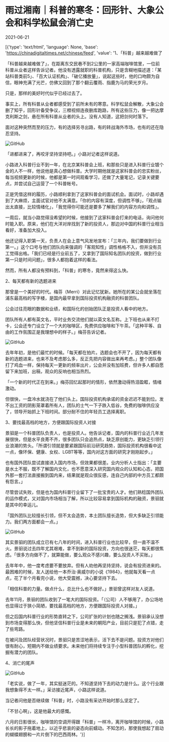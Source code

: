 # 雨过湘南｜科普的寒冬：回形针、大象公会和科学松鼠会消亡史

2021-06-21

[{'type': 'text/html', 'language': None, 'base': 'https://chinadigitaltimes.net/chinese/feed', 'value': '1、「科普」越来越难做了

「科普越来越难做了」，在距离东交民巷不到2公里的一家高端咖啡馆里，一位前科普从业者这样告诉记者。他没有透露就职的科普机构，只是含糊地描述道：「某站科普类前5」、「百大认证机构」、「破亿播放量」，说起这些时，他的口吻颇为自信，眼神充满了光芒，仿佛又回到了那个翻云覆雨、指鹿为马的荣光岁月。

只是，那样的美好时代似乎已经过去了。

事实上，所有科普从业者都感受到了前所未有的寒意。科学松鼠会解散，大象公会删了知乎，回形针备受争议，三橙视频连夜删库跑路，所有这些压力，像一把达摩克利斯之剑，悬在所有科普从业者的头上。没有人知道，这把剑何时落下。

面对这种突然而至的压力，有的选择另寻出路，有的转战海外市场，也有的还在隐忍坚持。

![GitHub](https://chinadigitaltimes.net/chinese/files/2021/06/post-667322-60d071855a434.)

「进都进来了，再咬牙坚持坚持吧。」小路对记者这样说道。

小路进入科普行业不到一年，在北京某科普会上班，和那些只是进入科普行业镀个金的人不一样，他说他是真心想做科普。大学时期他就是这家科普会的忠实粉丝，每当视频更新的时候，他都是第一时间观看学习，还做了大量笔记，记录关键要点，并尝试自己运营了一个科普帐号。

正是凭借这样的履历，小路顺利拿到了这家科普会的面试机会。面试时，小路却遇到了大麻烦，主面试官对他不太满意。「你的内容有深度，但调性不够」，「观点输出太直接，比较情绪化」，「我觉得你可能还是要多了解我们的内容方向和调性」。

一周后，就当小路觉得没希望的时候，他接到了这家科普会打来的电话，询问他何时能入职。原来，他们在大洋对岸找到了新的投资人，那边对中国的科普行业相当看好，准备加大投入。

他还记得入职第一天，负责人在会上意气风发地宣布：「三年内，我们要做到行业第一。」这个口号与他们团队向来强调的「客观知性」调性格格不入，但并没有员工觉得出格。「我们已经是行业前五了，又拿到了国际知名团队的投资，做到行业第一只是时间问题」，很多人都抱着这样的看法。

然而，所有人都没有预料到，「科普」的寒冬，竟然来得这么快。

2、每天都有新的选题进来

那曾是一个美好的时代。梅芬（Merri）对此记忆犹新。她所在的某公会就坐落在浦东最高档的写字楼，是国内最早拿到国际投资机构融资的科普团队。

公会过往亮眼的数据和业绩，和国际化的创始团队正是投资人看中的地方。

团队所有人都有英文名，平时业务交流他们就以英文名互称。上下班也从来不打卡，公会还专门设立了一个大的咖啡区，免费供应咖啡和下午茶。「这种平等、自由的工作氛围正是我理想中的样子。」梅芬告诉记者。

![GitHub](https://chinadigitaltimes.net/chinese/files/2021/06/image-1624275366291.png)

去年年初，是他们最忙的时候。「每天都在拍片。选题会也不开了，因为每天都有新的选题进来，也来不及考虑那么多，反正先把内容做出来再考虑。」整个团队像打了鸡血一样，保持每天一更新的频率出片，公会并没有加班费，但许多人都自愿留下来加班，出稿，观众的反响也相当热烈。

「一个新的时代正在到来。」梅芬回忆起那时的情形，依然激动得热泪盈眶，情绪激动。

但很快，一盘冷水就浇在了他们头上。国际投资机构承诺的资金迟迟不能到位。发不出工资的阴影笼罩着所有人，团队的士气一下子跌入低谷，免费的咖啡供应没了，领导开始抓上下班时间。部分耐不住的年轻员工选择离职。

3、要找最高档的地方，方便跟国际投资人对接

景驲是一个科普团队负责人，也是投资人。他告诉记者，国内的科普行业近几年发展很快，但是水平良莠不齐，很多团队只会追热点，缺乏原创能力，更缺乏引领行业浪潮的势头。「所谓引领就是要紧跟国际前沿研究趋势，国际投资机构很看中这一点，像环保、健康、女权、LGBT等等，国内对这方面的研究才刚刚起步。」

也有国外团队尝试直接进入国内市场，但效果都很差。业内分析人士指出：「主要是水土不服，既不了解国内文化，也不愿意深入研究国内观众的认知和心态，把国外那一套打法直接搬到国内来，结果就是观众很反感，连自己内部的中方员工都颇有怨言。」

尽管尝试失败，但是也为国内科普行业留下了一批宝贵的人才。他们熟稔国外团队的运作模式，又对国内市场相当了解，所以比较容易拿到国际机构的融资，景驲就是其中的幸运儿。

「国外团队比较擅长引领，但不太会造势，本土团队擅长造势，但大多缺乏引领能力。我们两方面都会一点。」

![GitHub](https://chinadigitaltimes.net/chinese/files/2021/06/image-1624275384718.png)

其实景驲的团队成立已有七八年的时间，进入科普行业也比较早，但一直不温不火。景驲说过去四年尤其艰难，拿不到新的国际投资，方向也很迷茫，每天都很焦虑。「很多方向做不了，就算能做，要么观众不感兴趣，要么投资人不买账。」

去年年中，他一度考虑要不要放弃。但有人劝他再坚持坚持，说会有投资进来的。最困难的时候，友人送给他一本乔治·奥威尔的小说《1984》，他就每天看一点点，花了半个月看完小说，他大受震撼，决心要坚持下去。

「相信科普的力量。做点什么，总比什么也不做好。」景驲曾这样对友人说道。

去年11月，景驲的团队收到了一笔大的国际投资。「（公司）人不够用了，办公场地也显得过于狭小简陋，要找最高档的地方，方便跟国际投资人对接。」

但之后国内科普行业的形势直转之下，公司扩张的计划也随之搁浅。景驲承认没想到市场变得那么快，但他坚信科普行业是未来的朝阳产业，目前只是犯了点错，走了些弯路。

在被问及团队经营状况时，景驲只是苦涩地表示，活下去不是问题。投资方对他们很有耐心，短期内不做业绩要求。未来他们将持续专注于小型科普团队的孵化，挖掘有潜力的团队。

4、消亡的尾声

![GitHub](https://chinadigitaltimes.net/chinese/files/2021/06/image-1624275400293.png)

「老实说，做了一年，其实挺迷茫的。不知道坚持下去的动力是什么。这个行业跟我想象得不太一样。」采访接近尾声，小路这样说道。

当记者问他是否继续做「科普」时，小路没有采访开始时那么坚定了。

「不甘心啊」，这是他最大的感慨。

六月的日影很长，咖啡馆的空调开得跟「科普」一样冷，离开咖啡馆的时候，小路长长的影子拖着地上，以近乎悲哀的姿态向前蠕动。不知怎的，那使我想起了扇动的蝴蝶翅膀和一片片倒下的巴西雨林。'}]